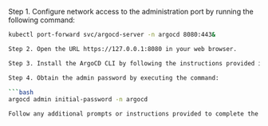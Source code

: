 Step 1. Configure network access to the administration port by running the following command:

```bash
kubectl port-forward svc/argocd-server -n argocd 8080:443&

Step 2. Open the URL https://127.0.0.1:8080 in your web browser.

Step 3. Install the ArgoCD CLI by following the instructions provided in the ArgoCD CLI Installation Guide.

Step 4. Obtain the admin password by executing the command:

```bash
argocd admin initial-password -n argocd

Follow any additional prompts or instructions provided to complete the setup process.

